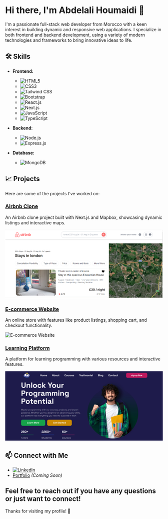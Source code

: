 # Hi there, I'm Abdelali Houmaidi 👋

I'm a passionate full-stack web developer from Morocco with a keen interest in building dynamic and responsive web applications. I specialize in both frontend and backend development, using a variety of modern technologies and frameworks to bring innovative ideas to life.

## 🛠 Skills

- **Frontend:**
  - ![HTML5](https://img.shields.io/badge/-HTML5-E34F26?logo=html5&logoColor=white) 
  - ![CSS3](https://img.shields.io/badge/-CSS3-1572B6?logo=css3&logoColor=white)
  - ![Tailwind CSS](https://img.shields.io/badge/-Tailwind%20CSS-38B2AC?logo=tailwindcss&logoColor=white)
  - ![Bootstrap](https://img.shields.io/badge/-Bootstrap-563D7C?logo=bootstrap&logoColor=white)
  - ![React.js](https://img.shields.io/badge/-React.js-61DAFB?logo=react&logoColor=black)
  - ![Next.js](https://img.shields.io/badge/-Next.js-000000?logo=next.js&logoColor=white)
  - ![JavaScript](https://img.shields.io/badge/-JavaScript-F7DF1E?logo=javascript&logoColor=black)
  - ![TypeScript](https://img.shields.io/badge/-TypeScript-007ACC?logo=typescript&logoColor=white)

- **Backend:**
  - ![Node.js](https://img.shields.io/badge/-Node.js-339933?logo=node.js&logoColor=white)
  - ![Express.js](https://img.shields.io/badge/-Express.js-000000?logo=express&logoColor=white)

- **Database:**
  - ![MongoDB](https://img.shields.io/badge/-MongoDB-47A248?logo=mongodb&logoColor=white)

## 📈 Projects

Here are some of the projects I’ve worked on:

### [Airbnb Clone](https://vercel.com/abdalis-projects-4d9edd40/next-bnb)
An Airbnb clone project built with Next.js and Mapbox, showcasing dynamic listings and interactive maps.

![Airbnb Clone](https://raw.githubusercontent.com/Abdali21/Abdali21/main/images/airbnb.PNG)

### [E-commerce Website](#)
An online store with features like product listings, shopping cart, and checkout functionality.

![E-commerce Website](https://via.placeholder.com/600x300?text=E-commerce+Website)

### [Learning Platform](#)
A platform for learning programming with various resources and interactive features.

![Learning Platform](https://github.com/Abdali21/Abdali21/blob/main/images/learning.PNG)

## 📫 Connect with Me

- [![LinkedIn](https://img.shields.io/badge/-LinkedIn-0A66C2?logo=linkedin&logoColor=white)](https://www.linkedin.com/in/abdelali-houmaidi-72b123293/)
- [Portfolio](#) *(Coming Soon)*

Feel free to reach out if you have any questions or just want to connect!
---

Thanks for visiting my profile! 🚀
